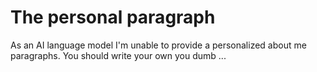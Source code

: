 # The personal paragraph
As an AI language model I'm unable to provide a personalized about me paragraphs. You should write your own you dumb ...
